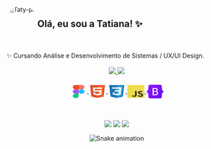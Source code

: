 
<img align="left" alt="Taty-pic" height="100" style="border-radius:50px;" src="https://media.discordapp.net/attachments/717909725722705954/971188057539756032/download20220502201238_3.png">

## Olá, eu sou a Tatiana! ✨
</br>
</br>
✨ Cursando Análise e Desenvolvimento de Sistemas / UX/UI Design.
</br>
</br>
<div align="center">
  <a href="https://github.com/tatyyukie">
  <img width="48%" src="https://github-readme-stats.vercel.app/api?username=tatyyukie&show_icons=true&theme=tokyonight&include_all_commits=true&count_private=true"/>
  <img width="40%" src="https://github-readme-stats.vercel.app/api/top-langs/?username=tatyyukie&layout=compact&langs_count=7&theme=tokyonight"/>
</div>  
<div align="center" style="display: inline_block"><br>
  <img align="center" alt="Taty-Figma" height="30" width="40" src="https://raw.githubusercontent.com/devicons/devicon/master/icons/figma/figma-original.svg">
  <img align="center" alt="Taty-HTML" height="30" width="40" src="https://raw.githubusercontent.com/devicons/devicon/master/icons/html5/html5-original.svg">
  <img align="center" alt="Taty-CSS" height="30" width="40" src="https://raw.githubusercontent.com/devicons/devicon/master/icons/css3/css3-original.svg">
  <img align="center" alt="Taty-JS" height="30" width="40" src="https://github.com/devicons/devicon/blob/master/icons/javascript/javascript-original.svg">
  <img align="center" alt="Taty-Bootstrap" height="40" width="40" src="https://github.com/devicons/devicon/blob/master/icons/bootstrap/bootstrap-original.svg">
</div>
  
  ##
 
  </br>
<div align="center">
   <a href="https://www.linkedin.com/in/tatiana-motoyama/" target="_blank"><img src="https://img.shields.io/badge/-LinkedIn-%230077B5?style=for-the-badge&logo=linkedin&logoColor=white" target="_blank"></a> 
  <a href = "mailto:tatyy-yukie@hotmail.com"><img src="https://img.shields.io/badge/Microsoft_Outlook-0078D4?style=for-the-badge&logo=microsoft-outlook&logoColor=white" target="_blank"></a>
  <a href = "mailto:taty.yukie4694@gmail.com"><img src="https://img.shields.io/badge/-Gmail-%23333?style=for-the-badge&logo=gmail&logoColor=white" target="_blank"></a>
 
  ![Snake animation](https://github.com/tatyyukie/tatyyukie/blob/output/github-contribution-grid-snake.svg)
 
</div>
